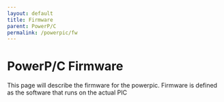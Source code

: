 ```yaml
---
layout: default
title: Firmware
parent: PowerP/C
permalink: /powerpic/fw
---
```


# PowerP/C Firmware
This page will describe the firmware for the powerpic. Firmware is defined as the software that runs on the actual PIC